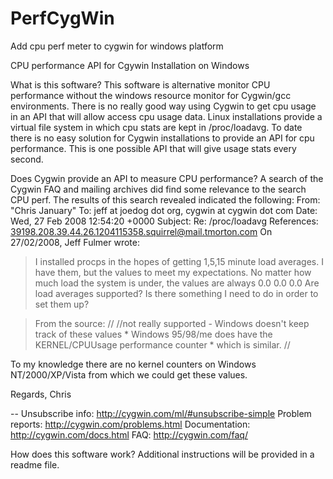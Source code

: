# PerfCygWin
Add cpu perf meter to cygwin for windows platform

CPU performance API for Cgywin Installation on Windows

What is this software? This software is alternative monitor CPU performance without the windows resource monitor for Cygwin/gcc environments.  There is no really good way using Cygwin to get cpu usage in an API that will allow access cpu usage data.  Linux installations provide a virtual file system in which cpu stats are kept in /proc/loadavg.  To date there is no easy solution for Cygwin installations to provide an API for cpu performance.  This is one possible API that will give usage stats every second.

Does Cygwin provide an API to measure CPU performance?  A search of the Cygwin FAQ and mailing archives did find some relevance to the search CPU perf.  The results of this search revealed indicated the following:
From: "Chris January" <chris at atomice dot net>
To: jeff at joedog dot org, cygwin at cygwin dot com
Date: Wed, 27 Feb 2008 12:54:20 +0000
Subject: Re: /proc/loadavg
References: <39198.208.39.44.26.1204115358.squirrel@mail.tmorton.com>
On 27/02/2008, Jeff Fulmer wrote:
> I installed procps in the hopes of getting 1,5,15 minute load averages. I
>  have them, but the values to meet my expectations. No matter how much load
>  the system is under, the values are always 0.0 0.0 0.0 Are load averages
>  supported? Is there something I need to do in order to set them up?

>From the source:
//
//not really supported - Windows doesn't keep track of these values
     * Windows 95/98/me does have the KERNEL/CPUUsage performance counter
     * which is similar.
     //

To my knowledge there are no kernel counters on Windows
NT/2000/XP/Vista from which we could get these values.

Regards,
Chris

--
Unsubscribe info:      http://cygwin.com/ml/#unsubscribe-simple
Problem reports:       http://cygwin.com/problems.html
Documentation:         http://cygwin.com/docs.html
FAQ:                   http://cygwin.com/faq/

How does this software work?  Additional instructions will be provided in a readme file.

